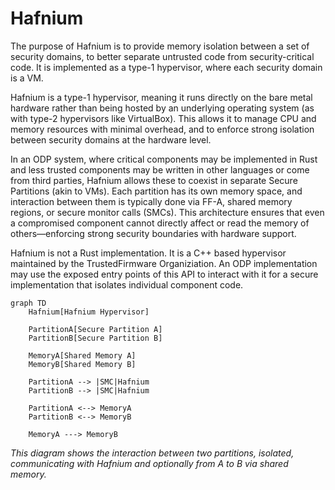 # Hafnium

The purpose of Hafnium is to provide memory isolation between a set of security domains, to better separate untrusted code from security-critical code. It is implemented as a type-1 hypervisor, where each security domain is a VM.

Hafnium is a type-1 hypervisor, meaning it runs directly on the bare metal hardware rather than being hosted by an underlying operating system (as with type-2 hypervisors like VirtualBox). This allows it to manage CPU and memory resources with minimal overhead, and to enforce strong isolation between security domains at the hardware level.

In an ODP system, where critical components may be implemented in Rust and less trusted components may be written in other languages or come from third parties, Hafnium allows these to coexist in separate Secure Partitions (akin to VMs). Each partition has its own memory space, and interaction between them is typically done via FF-A, shared memory regions, or secure monitor calls (SMCs). This architecture ensures that even a compromised component cannot directly affect or read the memory of others—enforcing strong security boundaries with hardware support.


Hafnium is not a Rust implementation. It is a C++ based hypervisor maintained by the TrustedFirmware Organiziation.  An ODP implementation may use the exposed entry points of this API to interact with it for a secure implementation that isolates individual component code.

```mermaid
graph TD
    Hafnium[Hafnium Hypervisor]

    PartitionA[Secure Partition A]
    PartitionB[Secure Partition B]

    MemoryA[Shared Memory A]
    MemoryB[Shared Memory B]

    PartitionA --> |SMC|Hafnium
    PartitionB --> |SMC|Hafnium

    PartitionA <--> MemoryA
    PartitionB <--> MemoryB

    MemoryA ---> MemoryB
```
_This diagram shows the interaction between two partitions, isolated, communicating with Hafnium and optionally from A to B via shared memory._

